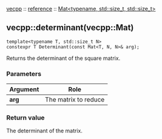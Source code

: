 [vecpp](../../) :: [reference](../) :: [Mat<typename, std::size_t, std::size_t\>](./)
## vecpp::determinant(vecpp::Mat)

```
template<typename T, std::size_t N>
constexpr T Determinant(const Mat<T, N, N>& arg);
```

Returns the determinant of the square matrix.

### Parameters

Argument | Role
---------|---------------------------------
**arg**  | The matrix to reduce


### Return value
The determinant of the matrix.
